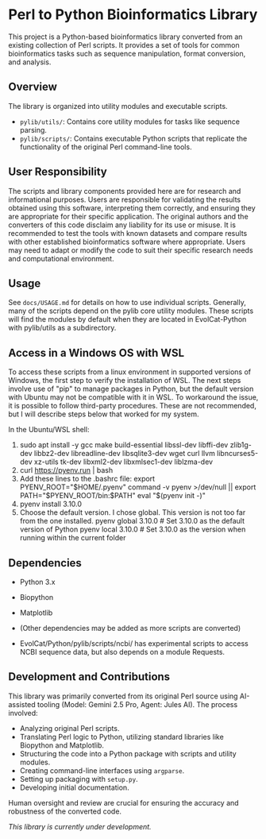 # Perl to Python Bioinformatics Library

This project is a Python-based bioinformatics library converted from an existing collection of Perl scripts. It provides a set of tools for common bioinformatics tasks such as sequence manipulation, format conversion, and analysis.

## Overview

The library is organized into utility modules and executable scripts.
- `pylib/utils/`: Contains core utility modules for tasks like sequence parsing.
- `pylib/scripts/`: Contains executable Python scripts that replicate the functionality of the original Perl command-line tools.

## User Responsibility

The scripts and library components provided here are for research and informational purposes. Users are responsible for validating the results obtained using this software, interpreting them correctly, and ensuring they are appropriate for their specific application. The original authors and the converters of this code disclaim any liability for its use or misuse. It is recommended to test the tools with known datasets and compare results with other established bioinformatics software where appropriate. Users may need to adapt or modify the code to suit their specific research needs and computational environment.

## Usage

See `docs/USAGE.md` for details on how to use individual scripts. Generally, many of the scripts depend on the pylib core utility modules. These scripts will find the modules by default when they are located in EvolCat-Python with pylib/utils as a subdirectory.

## Access in a Windows OS with WSL

To access these scripts from a linux environment in supported versions of Windows, the first step to verify the installation of WSL. The next steps involve use of "pip" to manage packages in Python, but the default version with Ubuntu may not be compatible with it in WSL. To workaround the issue, it is possible to follow third-party procedures. These are not recommended, but I will describe steps below that worked for my system.

In the Ubuntu/WSL shell:
1. sudo apt install -y gcc make build-essential libssl-dev libffi-dev zlib1g-dev libbz2-dev libreadline-dev libsqlite3-dev wget curl llvm libncurses5-dev xz-utils tk-dev libxml2-dev libxmlsec1-dev liblzma-dev
2. curl https://pyenv.run | bash
3. Add these lines to the .bashrc file:
export PYENV_ROOT="$HOME/.pyenv"
command -v pyenv >/dev/null || export PATH="$PYENV_ROOT/bin:$PATH"
eval "$(pyenv init -)"
4. pyenv install 3.10.0
5. Choose the default version. I chose global. This version is not too far from the one installed.
pyenv global 3.10.0  # Set 3.10.0 as the default version of Python
pyenv local 3.10.0   # Set 3.10.0 as the version when running within the current folder

## Dependencies

- Python 3.x
- Biopython
- Matplotlib
- (Other dependencies may be added as more scripts are converted)

- EvolCat/Python/pylib/scripts/ncbi/ has experimental scripts to access NCBI sequence data, but also depends on a module Requests.

## Development and Contributions

This library was primarily converted from its original Perl source using AI-assisted tooling (Model: Gemini 2.5 Pro, Agent: Jules AI). The process involved:
*   Analyzing original Perl scripts.
*   Translating Perl logic to Python, utilizing standard libraries like Biopython and Matplotlib.
*   Structuring the code into a Python package with scripts and utility modules.
*   Creating command-line interfaces using `argparse`.
*   Setting up packaging with `setup.py`.
*   Developing initial documentation.

Human oversight and review are crucial for ensuring the accuracy and robustness of the converted code.

*This library is currently under development.*
